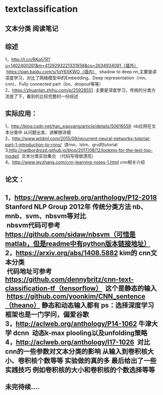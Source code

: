# textclassification
文本分类 阅读笔记
-----

综述
-----
1，http://t.cn/RKoli7R?u=1402400261&m=4129293221331938&cu=2634934091（墙外）  https://pan.baidu.com/s/1qY6XKWO（墙内）  shadow  to deep nn,主要是讲深度学习，对比了网络模型中的Embedding、Deep representation（rnn、cnn）、Fully connected part（bn、dropout等等）<br>
2，https://zhuanlan.zhihu.com/p/25928551  主要是深度学习，传统的分类方法提了下，看到的比较完整的一份综述<br>


实际应用：
-----
1，http://blog.csdn.net/han_xiaoyang/article/details/50616559  nb应用在文本分类中 从问题出发，讲解很详细<br>
2，http://www.wildml.com/2015/09/recurrent-neural-networks-tutorial-part-1-introduction-to-rnns/  讲rnn、lstm、gru的tutorial<br>
3,http://nadbordrozd.github.io/blog/2017/08/12/looking-for-the-text-top-model/  文本分类实验集合 （代码写得很漂亮）<br>
4，http://www.jeyzhang.com/cnn-learning-notes-1.html cnn相关介绍<br>

论文：
-----
1，https://www.aclweb.org/anthology/P12-2018 Stanford NLP Group 2012年 传统分类方法 nb、mnb、svm、nbsvm等对比<br>
  nbsvm代码可参考 https://github.com/sidaw/nbsvm（可惜是matlab，但是readme中有python版本链接地址）<br>
2，https://arxiv.org/abs/1408.5882 kim的 cnn文本分类 <br>
  代码地址可参考 https://github.com/dennybritz/cnn-text-classification-tf（tensorflow）  这个是静态的输入<br>
  https://github.com/yoonkim/CNN_sentence（theano） 静态和动态输入都有 ps：选择深度学习框架也是一门学问，偏爱谷歌<br>
3，http://aclweb.org/anthology/P14-1062 牛津大学 dcnn  动态k-max plooling以及unfolding策略<br>
4，http://aclweb.org/anthology/I17-1026  对比cnn的一些参数对文本分类的影响 从输入到卷积核大小、卷积核个数等等 实验做的真的多 最后给出了一些实践技巧 例如卷积核的大小和卷积核的个数选择等等<br>
<br>
未完待续....
-----

